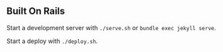 ## Built On Rails

Start a development server with `./serve.sh` or `bundle exec jekyll serve`.

Start a deploy with `./deploy.sh`.
